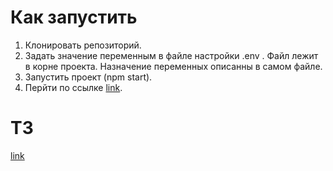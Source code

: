 # Как запустить
1. Клонировать репозиторий.
2. Задать значение переменным в файле настройки .env . Файл лежит в корне проекта. Назначение переменных описанны в самом файле.
3. Запустить проект (npm start).
4. Перйти по ссылке [link](http://localhost:8080/api).

# ТЗ
[link](https://docs.google.com/document/d/e/2PACX-1vRgZIZ1ynK03JTvyKTzPby0pium0yufQjnNzu2UiAN8-UqO6ja0HiGgHd8DidKUe3vO_fWkI8Q_AiDo/pub)
